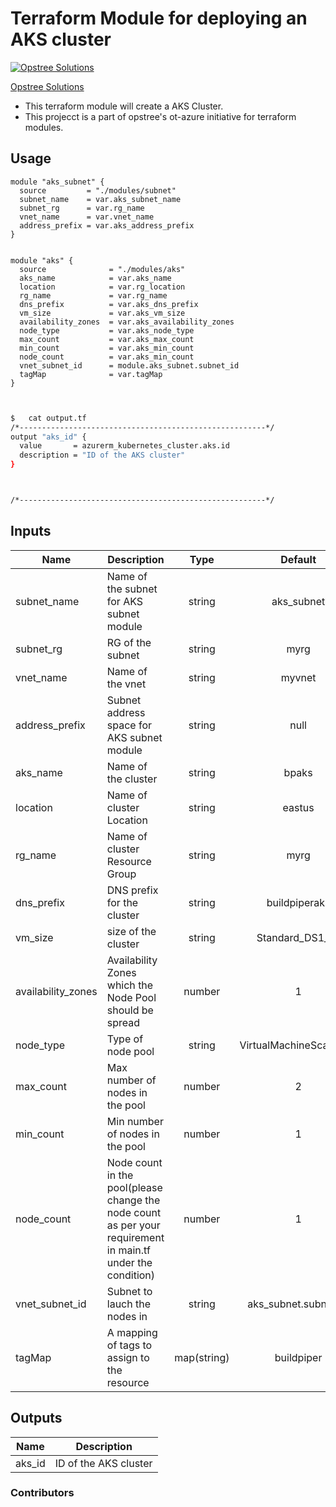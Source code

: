 Terraform Module for deploying an AKS cluster
=====================================

[![Opstree Solutions][opstree_avatar]][opstree_homepage]

[Opstree Solutions][opstree_homepage] 

  [opstree_homepage]: https://opstree.github.io/
  [opstree_avatar]: https://img.cloudposse.com/150x150/https://github.com/opstree.png



- This terraform module will create a AKS Cluster.
- This projecct is a part of opstree's ot-azure initiative for terraform modules.


Usage
------


```hcl
module "aks_subnet" {
  source         = "./modules/subnet"
  subnet_name    = var.aks_subnet_name
  subnet_rg      = var.rg_name
  vnet_name      = var.vnet_name
  address_prefix = var.aks_address_prefix
}


module "aks" {
  source              = "./modules/aks"
  aks_name            = var.aks_name
  location            = var.rg_location
  rg_name             = var.rg_name
  dns_prefix          = var.aks_dns_prefix
  vm_size             = var.aks_vm_size
  availability_zones  = var.aks_availability_zones
  node_type           = var.aks_node_type
  max_count           = var.aks_max_count
  min_count           = var.aks_min_count
  node_count          = var.aks_min_count
  vnet_subnet_id      = module.aks_subnet.subnet_id
  tagMap              = var.tagMap
}


```

```sh

$   cat output.tf
/*-------------------------------------------------------*/
output "aks_id" {
  value       = azurerm_kubernetes_cluster.aks.id
  description = "ID of the AKS cluster"
}



/*-------------------------------------------------------*/
```


## Inputs

| Name | Description | Type | Default | Required |
|------|-------------|:----:|:-----:|:-----:|
| subnet_name | Name of the subnet for AKS subnet module | string | aks_subnet | no |
| subnet_rg | RG of the subnet | string | myrg | no |
| vnet_name | Name of the vnet | string | myvnet | no |
| address_prefix | Subnet address space for AKS subnet module | string | null | yes |
| aks_name | Name of the cluster | string | bpaks | no |
| location | Name of cluster Location | string | eastus | no |
| rg_name | Name of cluster Resource Group | string | myrg | no |
| dns_prefix | DNS prefix for the cluster | string | buildpiperaks | no |
| vm_size |  size of the cluster | string | Standard_DS1_v2 | no |
| availability_zones | Availability Zones which the Node Pool should be spread | number | 1 | no |
| node_type | Type of node pool | string | VirtualMachineScaleSets | no |
| max_count | Max number of nodes in the pool | number | 2 | no |
| min_count | Min number of nodes in the pool | number | 1 | no |
| node_count | Node count in the pool(please change the node count as per your requirement in main.tf under the condition) | number | 1 | no |
| vnet_subnet_id | Subnet to lauch the nodes in | string | aks_subnet.subnet_id | no |
| tagMap | A mapping of tags to assign to the resource | map(string) | buildpiper | no |


## Outputs

| Name | Description |
|------|-------------|
| aks_id | ID of the AKS cluster |



### Contributors
